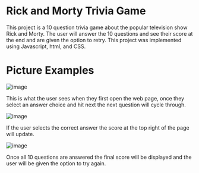 # Rick and Morty Trivia Game
This project is a 10 question trivia game about the popular television show Rick and Morty. The user will answer the 10 questions and see their score at the end and are given the option to retry. This project was implemented using Javascript, html, and CSS.
# Picture Examples
![image](https://user-images.githubusercontent.com/118576766/204042137-97bfd629-1323-4dd3-873e-e5dfce42236c.png)

This is what the user sees when they first open the web page, once they select an answer choice and hit next the next question will cycle through. 


![image](https://user-images.githubusercontent.com/118576766/204042388-36a666ac-9942-46a6-bc13-6cd76255a68e.png)

If the user selects the correct answer the score at the top right of the page will update.


![image](https://user-images.githubusercontent.com/118576766/204042589-0c0d6aaa-a4e5-46b7-ac61-8f4e00f0f7b4.png)

Once all 10 questions are answered the final score will be displayed and the user will be given the option to try again.

